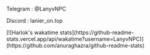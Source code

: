 <p>Telegram : @LanyvNPC</p>
<p>Discord : lanier_on.top</p>
[![Harlok's wakatime stats](https://github-readme-stats.vercel.app/api/wakatime?username=LanyvNPC)](https://github.com/anuraghazra/github-readme-stats)
